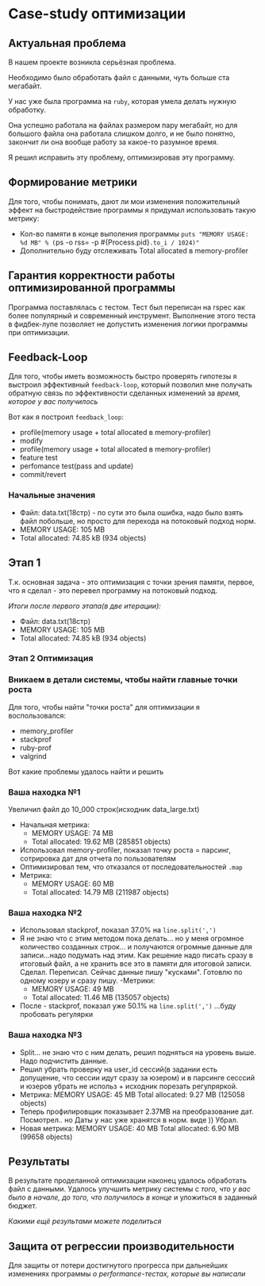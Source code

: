 # Case-study оптимизации

## Актуальная проблема
В нашем проекте возникла серьёзная проблема.

Необходимо было обработать файл с данными, чуть больше ста мегабайт.

У нас уже была программа на `ruby`, которая умела делать нужную обработку.

Она успешно работала на файлах размером пару мегабайт, но для большого файла она работала слишком долго, и не было понятно, закончит ли она вообще работу за какое-то разумное время.

Я решил исправить эту проблему, оптимизировав эту программу.

## Формирование метрики
Для того, чтобы понимать, дают ли мои изменения положительный эффект на быстродействие программы я придумал использовать такую метрику:
* Кол-во памяти в конце выполения программы `puts "MEMORY USAGE: %d MB" % (`ps -o rss= -p #{Process.pid}`.to_i / 1024)"`
* Дополнительно буду отслеживать Total allocated в memory-profiler

## Гарантия корректности работы оптимизированной программы
Программа поставлялась с тестом. Тест был переписан на rspec как более популярный и современный инструмент. 
Выполнение этого теста в фидбек-лупе позволяет не допустить изменения логики программы при оптимизации.

## Feedback-Loop
Для того, чтобы иметь возможность быстро проверять гипотезы я выстроил эффективный `feedback-loop`, который позволил мне получать обратную связь по эффективности сделанных изменений за *время, которое у вас получилось*

Вот как я построил `feedback_loop`:
* profile(memory usage + total allocated в memory-profiler)
* modify
* profile(memory usage + total allocated в memory-profiler)
* feature test
* perfomance test(pass and update)
* commit/revert

### Начальные значения
* Файл: data.txt(18стр) - по сути это была ошибка, надо было взять файл побольше, но просто для перехода на потоковый подход норм.
* MEMORY USAGE: 105 MB
* Total allocated: 74.85 kB (934 objects)

## Этап 1
Т.к. основная задача - это оптимизация с точки зрения памяти, первое, что я сделал - это перевел программу на потоковый подход.

_Итоги после первого этапа(в две итерации):_
* Файл: data.txt(18стр)
* MEMORY USAGE: 105 MB
* Total allocated: 74.85 kB (934 objects)


### Этап 2 Оптимизация
### Вникаем в детали системы, чтобы найти главные точки роста
Для того, чтобы найти "точки роста" для оптимизации я воспользовался:
* memory_profiler
* stackprof
* ruby-prof
* valgrind

Вот какие проблемы удалось найти и решить

### Ваша находка №1
Увеличил файл до 10_000 строк(исходник data_large.txt)
- Начальная метрика:
  * MEMORY USAGE: 74 MB
  * Total allocated: 19.62 MB (285851 objects)
- Использовал memory-profiler, показал точку роста = парсинг, сотрировка дат для отчета по пользователям
- Оптимизировал тем, что отказался от последовательностей `.map`
- Метрика:
  * MEMORY USAGE: 60 MB
  * Total allocated: 14.79 MB (211987 objects)

### Ваша находка №2
- Использовал stackprof, показал 37.0% на `line.split(',')`
- Я не знаю что с этим методом пока делать... но у меня огромное количество созданных строк... и получаются огромные данные для записи...надо подумать над этим.
  Как решение надо писать сразу в итоговый файл, а не хранить все это в памяти для итоговой записи.
  Сделал. Переписал. Сейчас данные пишу "кусками". Готовлю по одному юзеру и сразу пишу.
-Метрики:
  * MEMORY USAGE: 49 MB
  * Total allocated: 11.46 MB (135057 objects)
- После - stackprof, показал уже 50.1% на `line.split(',')` ...буду пробовать регулярки

### Ваша находка №3
- Split... не знаю что с ним делать, решил подняться на уровень выше. Надо подчистить данные.
- Решил убрать проверку на user_id сессий(в задании есть допущение, что сессии идут сразу за юзером) и в парсинге сесссий и юзеров убрать не использ + исходник порезать регулряркой.
- Метрика:
  MEMORY USAGE: 45 MB
  Total allocated: 9.27 MB (125058 objects)
- Теперь профилировщик показывает 2.37MB на преобразование дат. Посмотрел.. но Даты у нас уже хранятся в норм. виде )) Убрал.
- Новая метрика:
  MEMORY USAGE: 40 MB
  Total allocated: 6.90 MB (99658 objects)

## Результаты
В результате проделанной оптимизации наконец удалось обработать файл с данными.
Удалось улучшить метрику системы с *того, что у вас было в начале, до того, что получилось в конце* и уложиться в заданный бюджет.

*Какими ещё результами можете поделиться*

## Защита от регрессии производительности
Для защиты от потери достигнутого прогресса при дальнейших изменениях программы *о performance-тестах, которые вы написали*
